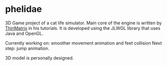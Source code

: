 # phelidae

3D Game project of a cat life simulator. Main core of the engine is written by [ThinMatrix](https://www.youtube.com/user/ThinMatrix) in his tutorials. It is developed
using the JLWGL library that uses Java and OpenGL. 

Currently working on: smoother movement animation and feet collision 
Next step: jump animation.

3D model is personally designed.
